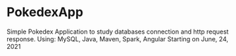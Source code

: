 # PokedexApp
Simple Pokedex Application to study databases connection and http request response. Using: MySQL, Java, Maven, Spark, Angular
Starting on June, 24, 2021
